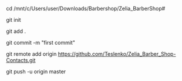 cd /mnt/c/Users/user/Downloads/Barbershop/Zelia_BarberShop#

git init

git add .

git commit -m "first commit"

git remote add origin https://github.com/Teslenko/Zelia_Barber_Shop-Contacts.git

git push -u origin master

